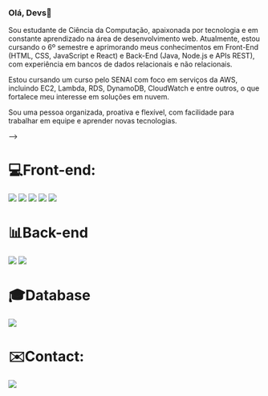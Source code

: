 ### Olá, Devs👋

Sou estudante de Ciência da Computação, apaixonada por tecnologia e em constante aprendizado na área de desenvolvimento web. Atualmente, estou cursando o 6º semestre e aprimorando meus conhecimentos em Front-End (HTML, CSS, JavaScript e React) e Back-End (Java, Node.js e APIs REST), com experiência em bancos de dados relacionais e não relacionais.

Estou cursando um curso pelo SENAI com foco em serviços da AWS, incluindo EC2, Lambda, RDS, DynamoDB, CloudWatch e entre outros, o que fortalece meu interesse em soluções em nuvem.

Sou uma pessoa organizada, proativa e flexível, com facilidade para trabalhar em equipe e aprender novas tecnologias. 

-->

 

<div><h1>💻Front-end:</h1></div>
 <div style="display: inline_block">
  <img src="https://img.shields.io/badge/HTML5-E34F26?style=for-the-badge&logo=html5&logoColor=white" />
  <img src="https://img.shields.io/badge/CSS3-1572B6?style=for-the-badge&logo=css3&logoColor=white" />
  <img src="https://img.shields.io/badge/JavaScript-323330?style=for-the-badge&logo=javascript&logoColor=F7DF1E" />
  <img src="https://img.shields.io/badge/TypeScript-007ACC?style=for-the-badge&logo=typescript&logoColor=white" />
  <img src="https://img.shields.io/badge/React-20232A?style=for-the-badge&logo=react&logoColor=61DAFB" />
</div>
  
<div><h1>📊Back-end </h1></div>

  <div style="display: inline_block">
    <img src="https://img.shields.io/badge/Node.js-339933?style=for-the-badge&logo=nodedotjs&logoColor=white" />
    <img src="https://img.shields.io/badge/Java-ED8B00?style=for-the-badge&logo=java&logoColor=white" />
</div>

<div><h1>🎓Database</h1></div>
  <div style="display: inline_block">
  <img src="https://img.shields.io/badge/MySQL-005C84?style=for-the-badge&logo=mysql&logoColor=white" />
</div>
  



<div><h1>✉️Contact:</h1></div>
  <div style="display: inline_block">
    <a href="https://www.linkedin.com/in/yasmin-karolayne-8402b724b/"> 
      <img src="https://img.shields.io/badge/LinkedIn-0a66c2?style=for-the-badge&logo=linkedin&logoColor=white" /> 
    </a>
  </div>
